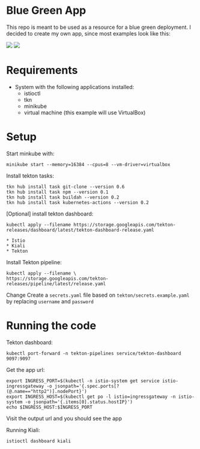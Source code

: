 # Blue Green App

This repo is meant to be used as a resource for a blue green deployment. I decided to create my own app, since most examples look like this:

![](https://via.placeholder.com/150/0000FF/000000?text=Blue)
![](https://via.placeholder.com/150/00FF00/000000?text=Green)

# Requirements

* System with the following applications installed:
    * istioctl
    * tkn
    * minikube
    * virtual machine (this example will use VirtualBox)

# Setup

Start minkube with:
  
```
minikube start --memory=16384 --cpus=8 --vm-driver=virtualbox 
```

Install tekton tasks:

```
tkn hub install task git-clone --version 0.6
tkn hub install task npm --version 0.1
tkn hub install task buildah --version 0.2
tkn hub install task kubernetes-actions --version 0.2
```

[Optional] install tekton dashboard:

```
kubectl apply --filename https://storage.googleapis.com/tekton-releases/dashboard/latest/tekton-dashboard-release.yaml
```

    * Istio
    * Kiali
    * Tekton

Install Tekton pipeline:
```
kubectl apply --filename \
https://storage.googleapis.com/tekton-releases/pipeline/latest/release.yaml
```

Change
    Create a `secrets.yaml` file based on `tekton/secrets.example.yaml` by replacing `username` and `password`

# Running the code


Tekton dashboard:

```
kubectl port-forward -n tekton-pipelines service/tekton-dashboard 9097:9097
```

Get the app url:
```
export INGRESS_PORT=$(kubectl -n istio-system get service istio-ingressgateway -o jsonpath='{.spec.ports[?(@.name=="http2")].nodePort}')
export INGRESS_HOST=$(kubectl get po -l istio=ingressgateway -n istio-system -o jsonpath='{.items[0].status.hostIP}')
echo $INGRESS_HOST:$INGRESS_PORT
```

Visit the output url and you should see the app

Running Kiali:
```
istioctl dashboard kiali
```




